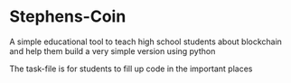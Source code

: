 # Stephens-Coin
A simple educational tool to teach high school students about blockchain and help them build a very simple version using python

The task-file is for students to fill up code in the important places
